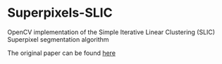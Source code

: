 # Superpixels-SLIC
OpenCV implementation of the Simple Iterative Linear Clustering (SLIC) Superpixel segmentation algorithm

The original paper can be found [here](http://infoscience.epfl.ch/record/149300/files/SLIC_Superpixels_TR_2.pdf)